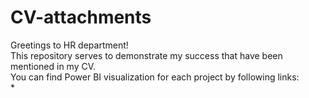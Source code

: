 # CV-attachments
Greetings to HR department!  
This repository serves to demonstrate my success that have been mentioned in my CV.  
You can find Power BI visualization for each project by following links:  
*
